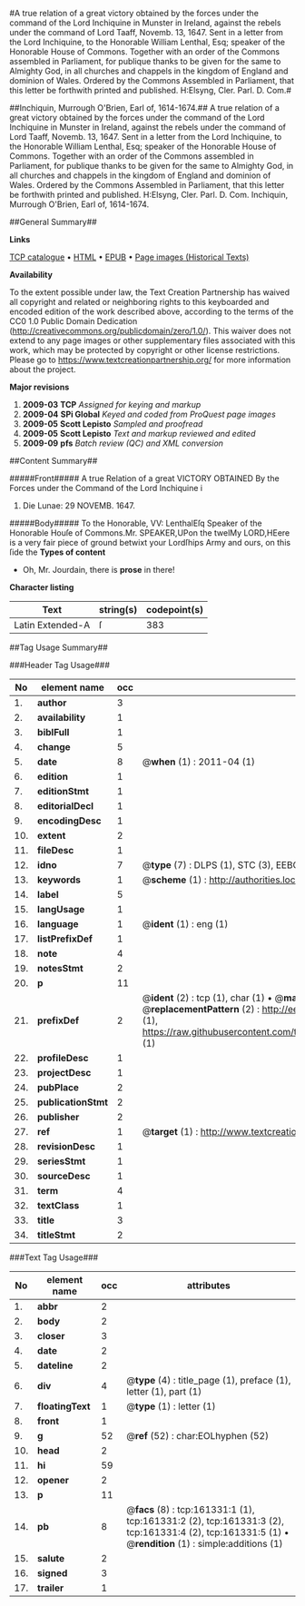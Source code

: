 #A true relation of a great victory obtained by the forces under the command of the Lord Inchiquine in Munster in Ireland, against the rebels under the command of Lord Taaff, Novemb. 13, 1647. Sent in a letter from the Lord Inchiquine, to the Honorable William Lenthal, Esq; speaker of the Honorable House of Commons. Together with an order of the Commons assembled in Parliament, for publique thanks to be given for the same to Almighty God, in all churches and chappels in the kingdom of England and dominion of Wales. Ordered by the Commons Assembled in Parliament, that this letter be forthwith printed and published. H:Elsyng, Cler. Parl. D. Com.#

##Inchiquin, Murrough O'Brien, Earl of, 1614-1674.##
A true relation of a great victory obtained by the forces under the command of the Lord Inchiquine in Munster in Ireland, against the rebels under the command of Lord Taaff, Novemb. 13, 1647. Sent in a letter from the Lord Inchiquine, to the Honorable William Lenthal, Esq; speaker of the Honorable House of Commons. Together with an order of the Commons assembled in Parliament, for publique thanks to be given for the same to Almighty God, in all churches and chappels in the kingdom of England and dominion of Wales. Ordered by the Commons Assembled in Parliament, that this letter be forthwith printed and published. H:Elsyng, Cler. Parl. D. Com.
Inchiquin, Murrough O'Brien, Earl of, 1614-1674.

##General Summary##

**Links**

[TCP catalogue](http://www.ota.ox.ac.uk/tcp/)  • 
[HTML](http://tei.it.ox.ac.uk/tcp/Texts-HTML/free/A87/A87243.html)  • 
[EPUB](http://tei.it.ox.ac.uk/tcp/Texts-EPUB/free/A87/A87243.epub) • 
[Page images (Historical Texts)](https://historicaltexts.jisc.ac.uk/eebo-99873428e)

**Availability**

To the extent possible under law, the Text Creation Partnership has waived all copyright and related or neighboring rights to this keyboarded and encoded edition of the work described above, according to the terms of the CC0 1.0 Public Domain Dedication (http://creativecommons.org/publicdomain/zero/1.0/). This waiver does not extend to any page images or other supplementary files associated with this work, which may be protected by copyright or other license restrictions. Please go to https://www.textcreationpartnership.org/ for more information about the project.

**Major revisions**

1. __2009-03__ __TCP__ *Assigned for keying and markup*
1. __2009-04__ __SPi Global__ *Keyed and coded from ProQuest page images*
1. __2009-05__ __Scott Lepisto__ *Sampled and proofread*
1. __2009-05__ __Scott Lepisto__ *Text and markup reviewed and edited*
1. __2009-09__ __pfs__ *Batch review (QC) and XML conversion*

##Content Summary##

#####Front#####
A true Relation of a great VICTORY OBTAINED By the Forces under the Command of the Lord Inchiquine i
1. Die Lunae: 29 NOVEMB. 1647.

#####Body#####
To the Honorable, VV: LenthalEſq Speaker of the Honorable Houſe of Commons.Mr. SPEAKER,UPon the twelMy LORD,HEere is a very fair piece of ground betwixt your Lordſhips Army and ours, on this ſide the 
**Types of content**

  * Oh, Mr. Jourdain, there is **prose** in there!

**Character listing**


|Text|string(s)|codepoint(s)|
|---|---|---|
|Latin Extended-A|ſ|383|

##Tag Usage Summary##

###Header Tag Usage###

|No|element name|occ|attributes|
|---|---|---|---|
|1.|__author__|3||
|2.|__availability__|1||
|3.|__biblFull__|1||
|4.|__change__|5||
|5.|__date__|8| @__when__ (1) : 2011-04 (1)|
|6.|__edition__|1||
|7.|__editionStmt__|1||
|8.|__editorialDecl__|1||
|9.|__encodingDesc__|1||
|10.|__extent__|2||
|11.|__fileDesc__|1||
|12.|__idno__|7| @__type__ (7) : DLPS (1), STC (3), EEBO-CITATION (1), PROQUEST (1), VID (1)|
|13.|__keywords__|1| @__scheme__ (1) : http://authorities.loc.gov/ (1)|
|14.|__label__|5||
|15.|__langUsage__|1||
|16.|__language__|1| @__ident__ (1) : eng (1)|
|17.|__listPrefixDef__|1||
|18.|__note__|4||
|19.|__notesStmt__|2||
|20.|__p__|11||
|21.|__prefixDef__|2| @__ident__ (2) : tcp (1), char (1)  •  @__matchPattern__ (2) : ([0-9\-]+):([0-9IVX]+) (1), (.+) (1)  •  @__replacementPattern__ (2) : http://eebo.chadwyck.com/downloadtiff?vid=$1&page=$2 (1), https://raw.githubusercontent.com/textcreationpartnership/Texts/master/tcpchars.xml#$1 (1)|
|22.|__profileDesc__|1||
|23.|__projectDesc__|1||
|24.|__pubPlace__|2||
|25.|__publicationStmt__|2||
|26.|__publisher__|2||
|27.|__ref__|1| @__target__ (1) : http://www.textcreationpartnership.org/docs/. (1)|
|28.|__revisionDesc__|1||
|29.|__seriesStmt__|1||
|30.|__sourceDesc__|1||
|31.|__term__|4||
|32.|__textClass__|1||
|33.|__title__|3||
|34.|__titleStmt__|2||


###Text Tag Usage###

|No|element name|occ|attributes|
|---|---|---|---|
|1.|__abbr__|2||
|2.|__body__|2||
|3.|__closer__|3||
|4.|__date__|2||
|5.|__dateline__|2||
|6.|__div__|4| @__type__ (4) : title_page (1), preface (1), letter (1), part (1)|
|7.|__floatingText__|1| @__type__ (1) : letter (1)|
|8.|__front__|1||
|9.|__g__|52| @__ref__ (52) : char:EOLhyphen (52)|
|10.|__head__|2||
|11.|__hi__|59||
|12.|__opener__|2||
|13.|__p__|11||
|14.|__pb__|8| @__facs__ (8) : tcp:161331:1 (1), tcp:161331:2 (2), tcp:161331:3 (2), tcp:161331:4 (2), tcp:161331:5 (1)  •  @__rendition__ (1) : simple:additions (1)|
|15.|__salute__|2||
|16.|__signed__|3||
|17.|__trailer__|1||
